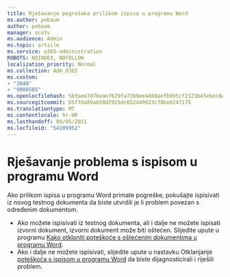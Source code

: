 ```yaml
---
title: Rješavanje pogrešaka prilikom ispisa u programu Word
ms.author: pebaum
author: pebaum
manager: scotv
ms.audience: Admin
ms.topic: article
ms.service: o365-administration
ROBOTS: NOINDEX, NOFOLLOW
localization_priority: Normal
ms.collection: Adm_O365
ms.custom:
- "3040"
- "9000585"
ms.openlocfilehash: 5b3aee7d7beae7629fa73b9ee4d80aefb995cf2121b45ebec8e224c28c99489e
ms.sourcegitcommit: b5f7da89a650d2915dc652449623c78be6247175
ms.translationtype: MT
ms.contentlocale: hr-HR
ms.lasthandoff: 08/05/2021
ms.locfileid: "54109952"
---
```

# <a name="resolving-print-failures-in-word"></a>Rješavanje problema s ispisom u programu Word

Ako prilikom ispisa u programu Word primate pogreške, pokušajte ispisivati iz novog testnog dokumenta da biste utvrdili je li problem povezan s određenim dokumentom.

- Ako možete ispisivati iz testnog dokumenta, ali i dalje ne možete ispisati izvorni dokument, izvorni dokument može biti oštećen. Slijedite upute u programu [Kako otkloniti poteškoće s oštećenim dokumentima u programu Word](https://docs.microsoft.com/office/troubleshoot/word/damaged-documents-in-word#update-microsoft-office-and-windows).
- Ako i dalje ne možete ispisivati, slijedite upute u nastavku Otklanjanje [poteškoća s ispisom u programu Word](https://docs.microsoft.com/office/troubleshoot/word/print-failures-in-word) da biste dijagnosticirali i riješili problem.